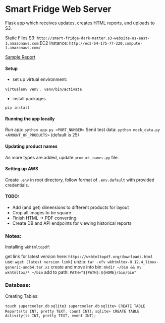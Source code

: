 # Smart Fridge Web Server

Flask app which receives updates, creates HTML reports, and uploads to S3.

Static Files S3: `http://smart-fridge-dark-matter.s3-website-us-east-1.amazonaws.com`
EC2 Instance: `http://ec2-54-175-77-220.compute-1.amazonaws.com/`

[Sample Report](http://smart-fridge-dark-matter.s3-website-us-east-1.amazonaws.com/report_output.html)


#### Setup

- set up virtual environment:

`virtualenv venv`
`. venv/bin/activate`

- install packages

`pip install`

#### Running the app locally

Run app: `python app.py <PORT_NUMBER>`
Send test data: `python mock_data.py <AMOUNT_OF_PRODUCTS>` (default is 25)


#### Updating product names

As more types are added, update `product_names.py` file.


#### Setting up AWS

Create `.env` in root directory, follow format of `.env.default` with provided credentials.


#### TODO:

- Add (and get) dimensions to different products for layout
- Crop all images to be square
- Finish HTML -> PDF converting
- Create DB and API endpoints for viewing historical reports

### Notes:

Installing `wkhtmltopdf`:

get link for latest version here: `https://wkhtmltopdf.org/downloads.html`
use: `wget [latest version link]`
unzip: `tar -xfv wkhtmltox-0.12.4_linux-generic-amd64.tar.xz`
create and move into bin: `mkdir ~/bin && mv wkhtmltox/* ~/bin`
add to path: `PATH="${PATH}:${HOME}/bin/bin"`

### Database:

Creating Tables:

`touch supercooler.db`
`sqlite3 supercooler.db`
`sqlite> CREATE TABLE Reports(ts INT, pretty TEXT, count INT);`
`sqlite> CREATE TABLE Activity(ts INT, pretty TEXT, event INT);`

